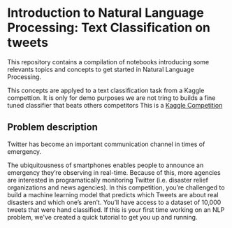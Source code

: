 # Introduction to Natural Language Processing: Text Classification on tweets

This repository contains a compilation of notebooks introducing some relevants topics and concepts to get started in Natural Language Processing. 

This concepts are applyed to a text classification task from a Kaggle compettion. It is only for demo purposes we are not tring to builds a fine tuned classifier that beats others competitors
This is a [Kaggle Competition](https://www.kaggle.com/c/nlp-getting-started)


## Problem description

Twitter has become an important communication channel in times of emergency.

The ubiquitousness of smartphones enables people to announce an emergency they’re observing in real-time. Because of this, more agencies are interested in programatically monitoring Twitter (i.e. disaster relief organizations and news agencies). In this competition, you’re challenged to build a machine learning model that predicts which Tweets are about real disasters and which one’s aren’t. You’ll have access to a dataset of 10,000 tweets that were hand classified. If this is your first time working on an NLP problem, we've created a quick tutorial to get you up and running.
